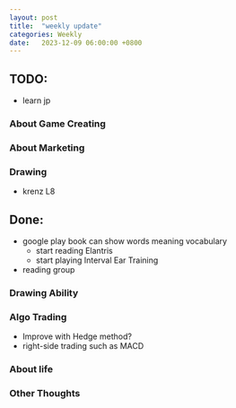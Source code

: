 ```yaml
---
layout: post
title:  "weekly update"
categories: Weekly
date:   2023-12-09 06:00:00 +0800
---
```


## TODO:
* learn jp

### About Game Creating

### About Marketing

### Drawing
* krenz L8



## Done:
* google play book can show words meaning vocabulary
  * start reading Elantris
  * start playing Interval Ear Training
* reading group

### Drawing Ability

### Algo Trading
* Improve with Hedge method?
* right-side trading such as MACD

### About life

### Other Thoughts
